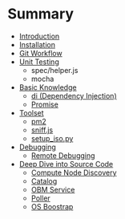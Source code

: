 # Summary

* [Introduction](README.md)
* [Installation](chapter1.md)
* [Git Workflow](git-workflow.md)
* [Unit Testing](unit-testing.md)
  * spec/helper.js
  * mocha
* [Basic Knowledge](basic-knowledge.md)
  * [di \(Dependency Injection\)](basic-knowledge/di-dependency-injection.md)
  * [Promise](basic-knowledge/promise.md)
* [Toolset](toolset.md)
  * [pm2](toolset/pm2.md)
  * [sniff.js](toolset/sniffjs.md)
  * [setup\_iso.py](toolset/setupiso-py.md)
* [Debugging](debugging.md)
  * [Remote Debugging](debugging/remote-debugging.md)
* [Deep Dive into Source Code](deep-dive-into-source-code.md)
  * [Compute Node Discovery](deep-dive-into-source-code/compute-node-discovery.md)
  * [Catalog](deep-dive-into-source-code/catalog.md)
  * [OBM Service](deep-dive-into-source-code/obm-service.md)
  * [Poller](deep-dive-into-source-code/poller.md)
  * [OS Boostrap](deep-dive-into-source-code/os-boostrap.md)

